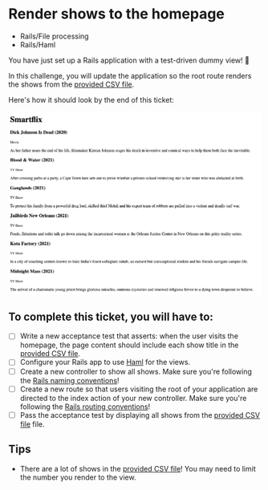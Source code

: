 # Render shows to the homepage

- Rails/File processing
- Rails/Haml

You have just set up a Rails application with a test-driven dummy view! 🎉

In this challenge, you will update the application so the root route renders the shows from the [provided CSV file](../training-data/netflix_titles.zip).

Here's how it should look by the end of this ticket:

![Basic Smartflix homepage with shows](../images/smartflix-2.png)

## To complete this ticket, you will have to:

- [ ] Write a new acceptance test that asserts: when the user visits the homepage, the page content should include each show title in the [provided CSV file](../training-data/netflix_titles.csv).
- [ ] Configure your Rails app to use [Haml](https://haml.info/) for the views.
- [ ] Create a new controller to show all shows. Make sure you're following the [Rails naming conventions](https://guides.rubyonrails.org/action_controller_overview.html)!
- [ ] Create a new route so that users visiting the root of your application are directed to the index action of your new controller. Make sure you're following the [Rails routing conventions](https://guides.rubyonrails.org/routing.html)!
- [ ] Pass the acceptance test by displaying all shows from the [provided CSV file](../training-data/netflix_titles.zip) file.

## Tips
- There are a lot of shows in the [provided CSV file](../training-data/netflix_titles.zip)! You may need to limit the number you render to the view.